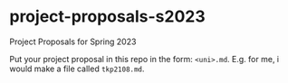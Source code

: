 # project-proposals-s2023

Project Proposals for Spring 2023

Put your project proposal in this repo in the form: `<uni>.md`.
E.g. for me, i would make a file called `tkp2108.md`.
